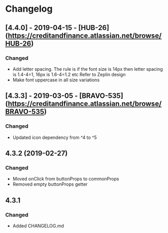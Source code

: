 # Changelog

## [4.4.0] - 2019-04-15 - [HUB-26] (https://creditandfinance.atlassian.net/browse/HUB-26)
 
### Changed

- Add letter spacing. The rule is if the font size is 14px then letter spacing is 1.4-4=1, 16px is 1.6-4=1.2 etc Refer to Zeplin design
- Make font uppercase in all size variations

## [4.3.3] - 2019-03-05 - [BRAVO-535] (https://creditandfinance.atlassian.net/browse/BRAVO-535)
 
### Changed
- Updated icon dependency from ^4 to ^5

## 4.3.2 (2019-02-27)

### Changed

- Moved onClick from buttonProps to commonProps
- Removed empty buttonProps getter

## 4.3.1

### Changed

- Added CHANGELOG.md
